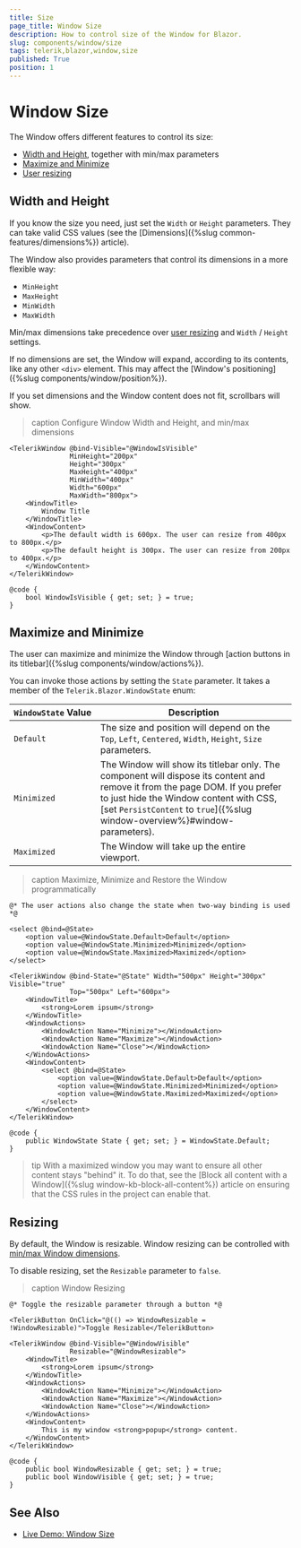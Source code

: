 ```yaml
---
title: Size
page_title: Window Size
description: How to control size of the Window for Blazor.
slug: components/window/size
tags: telerik,blazor,window,size
published: True
position: 1
---
```


# Window Size

The Window offers different features to control its size:

* [Width and Height](#width-and-height), together with min/max parameters
* [Maximize and Minimize](#maximize-and-minimize)
* [User resizing](#resizing)


## Width and Height

If you know the size you need, just set the `Width` or `Height` parameters. They can take valid CSS values (see the [Dimensions]({%slug common-features/dimensions%}) article).

The Window also provides parameters that control its dimensions in a more flexible way:

* `MinHeight`
* `MaxHeight`
* `MinWidth`
* `MaxWidth`

Min/max dimensions take precedence over [user resizing](#resizing) and `Width` / `Height` settings.

If no dimensions are set, the Window will expand, according to its contents, like any other `<div>` element. This may affect the [Window's positioning]({%slug components/window/position%}).

If you set dimensions and the Window content does not fit, scrollbars will show.

>caption Configure Window Width and Height, and min/max dimensions

````CSHTML
<TelerikWindow @bind-Visible="@WindowIsVisible"
               MinHeight="200px"
               Height="300px"
               MaxHeight="400px"
               MinWidth="400px"
               Width="600px"
               MaxWidth="800px">
    <WindowTitle>
        Window Title
    </WindowTitle>
    <WindowContent>
        <p>The default width is 600px. The user can resize from 400px to 800px.</p>
        <p>The default height is 300px. The user can resize from 200px to 400px.</p>
    </WindowContent>
</TelerikWindow>

@code {
    bool WindowIsVisible { get; set; } = true;
}
````

## Maximize and Minimize

The user can maximize and minimize the Window through [action buttons in its titlebar]({%slug components/window/actions%}).

You can invoke those actions by setting the `State` parameter. It takes a member of the `Telerik.Blazor.WindowState` enum:

<style>
    article style + table {
        table-layout: auto;
        word-break: normal;
    }
</style>

| `WindowState`&nbsp;Value | Description |
| --- | --- |
| `Default` | The size and position will depend on the `Top`, `Left`, `Centered`, `Width`, `Height`, `Size` parameters. |
| `Minimized` | The Window will show its titlebar only. The component will dispose its content and remove it from the page DOM. If you prefer to just hide the Window content with CSS, [set `PersistContent` to `true`]({%slug window-overview%}#window-parameters). |
| `Maximized` | The Window will take up the entire viewport. |

>caption Maximize, Minimize and Restore the Window programmatically

````CSHTML
@* The user actions also change the state when two-way binding is used *@

<select @bind=@State>
    <option value=@WindowState.Default>Default</option>
    <option value=@WindowState.Minimized>Minimized</option>
    <option value=@WindowState.Maximized>Maximized</option>
</select>

<TelerikWindow @bind-State="@State" Width="500px" Height="300px" Visible="true"
               Top="500px" Left="600px">
    <WindowTitle>
        <strong>Lorem ipsum</strong>
    </WindowTitle>
    <WindowActions>
        <WindowAction Name="Minimize"></WindowAction>
        <WindowAction Name="Maximize"></WindowAction>
        <WindowAction Name="Close"></WindowAction>
    </WindowActions>
    <WindowContent>
        <select @bind=@State>
            <option value=@WindowState.Default>Default</option>
            <option value=@WindowState.Minimized>Minimized</option>
            <option value=@WindowState.Maximized>Maximized</option>
        </select>
    </WindowContent>
</TelerikWindow>

@code {
    public WindowState State { get; set; } = WindowState.Default;
}
````

>tip With a maximized window you may want to ensure all other content stays "behind" it. To do that, see the [Block all content with a Window]({%slug window-kb-block-all-content%}) article on ensuring that the CSS rules in the project can enable that.


## Resizing

By default, the Window is resizable. Window resizing can be controlled with [min/max Window dimensions](#width-and-height).

To disable resizing, set the `Resizable` parameter to `false`.

>caption Window Resizing

````CSHTML
@* Toggle the resizable parameter through a button *@

<TelerikButton OnClick="@(() => WindowResizable = !WindowResizable)">Toggle Resizable</TelerikButton>

<TelerikWindow @bind-Visible="@WindowVisible"
               Resizable="@WindowResizable">
    <WindowTitle>
        <strong>Lorem ipsum</strong>
    </WindowTitle>
    <WindowActions>
        <WindowAction Name="Minimize"></WindowAction>
        <WindowAction Name="Maximize"></WindowAction>
        <WindowAction Name="Close"></WindowAction>
    </WindowActions>
    <WindowContent>
        This is my window <strong>popup</strong> content.
    </WindowContent>
</TelerikWindow>

@code {
    public bool WindowResizable { get; set; } = true;
    public bool WindowVisible { get; set; } = true;
}
````


## See Also

* [Live Demo: Window Size](https://demos.telerik.com/blazor-ui/window/dimensions)
